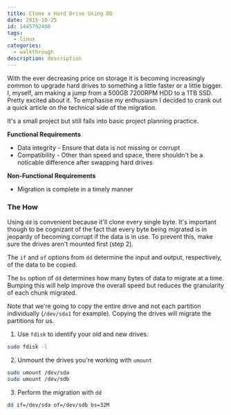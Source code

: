 ```yaml
---
title: Clone a Hard Drive Using DD
date: 2015-10-25
id: 1445792400
tags:
  - linux
categories:
  - walkthrough
description: description
---
```


With the ever decreasing price on storage it is becoming increasingly common to upgrade hard drives to something a little faster or a little bigger. I, myself, am making a jump from a 500GB 7200RPM HDD to a 1TB SSD. Pretty excited about it. To emphasise my enthusiasm I decided to crank out a quick article on the technical side of the migration.
<!-- more -->
It's a small project but still falls into basic project planning practice. 

**Functional Requirements**
- Data integrity - Ensure that data is not missing or corrupt
- Compatibility - Other than speed and space, there shouldn't be a noticable difference after swapping hard drives

**Non-Functional Requirements**
- Migration is complete in a timely manner

### The How
Using `dd` is convenient because it'll clone every single byte. It's important though to be cognizant of the fact that every byte being migrated is in jeopardy of becoming corrupt if the data is in use. To prevent this, make sure the drives aren't mounted first (step 2). 

The `if` and `of` options from `dd` determine the input and output, respectively, of the data to be copied. 

The `bs` option of `dd` determines how many bytes of data to migrate at a time. Bumping this will help improve the overall speed but reduces the granularity of each chunk migrated.

Note that we're going to copy the entire drive and not each partition individually (`/dev/sda1` for example). Copying the drives will migrate the partitions for us.

1. Use `fdisk` to identify your old and new drives.
```bash
sudo fdisk -l
```

2. Unmount the drives you're working with `umount`
```bash
sudo umount /dev/sda
sudo umount /dev/sdb
```

3. Perform the migration with `dd`
```bash
dd if=/dev/sda of=/dev/sdb bs=32M
```